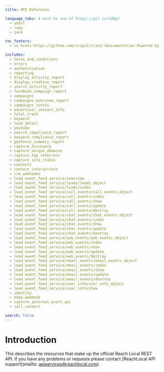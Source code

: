 ```yaml
---
title: API Reference

language_tabs: # must be one of https://git.io/vQNgJ
  - shell
  - ruby
  - java

toc_footers:
  - <a href='https://github.com/tripit/slate'>Documentation Powered by Slate</a>

includes:
  - terms_and_conditions
  - errors
  - authentication
  - reporting
  - display_activity_report
  - display_creative_report
  - search_activity_report
  - facebook_campaign_report
  - campaigns
  - campaigns_overview_report
  - campaigns_totals
  - advertiser_contact_info
  - total_track
  - keyword
  - lead_detail
  - youtube
  - search_compliance_report
  - keyword_compliance_report
  - geofence_summary_report
  - capture_discovery
  - capture_unique_domains
  - capture_top_referrers
  - capture_site_status
  - contacts
  - contact_interactions
  - crm_webhooks
  - lead_event_feed_service/overview
  - lead_event_feed_service/leads/leads_object
  - lead_event_feed_service/leads/index
  - lead_event_feed_service/call_events/call_events_object
  - lead_event_feed_service/call_events/index
  - lead_event_feed_service/call_events/show
  - lead_event_feed_service/call_events/update
  - lead_event_feed_service/call_events/destroy
  - lead_event_feed_service/chat_events/chat_events_object
  - lead_event_feed_service/chat_events/index
  - lead_event_feed_service/chat_events/show
  - lead_event_feed_service/chat_events/update
  - lead_event_feed_service/chat_events/destroy
  - lead_event_feed_service/web_events/web_events_object
  - lead_event_feed_service/web_events/index
  - lead_event_feed_service/web_events/show
  - lead_event_feed_service/web_events/update
  - lead_event_feed_service/web_events/destroy
  - lead_event_feed_service/email_events/email_events_object
  - lead_event_feed_service/email_events/index
  - lead_event_feed_service/email_events/show
  - lead_event_feed_service/email_events/update
  - lead_event_feed_service/email_events/destroy
  - lead_event_feed_service/user_info/user_info_object
  - lead_event_feed_service/user_info/show
  - identity
  - edge_webhook
  - capture_external_event_api
  - call_connect

search: false
---
```


# Introduction

This describes the resources that make up the official Reach Local REST API.  If you have any problems or requests please contact [ReachLocal API support](mailto: apiservices@reachlocal.com).
